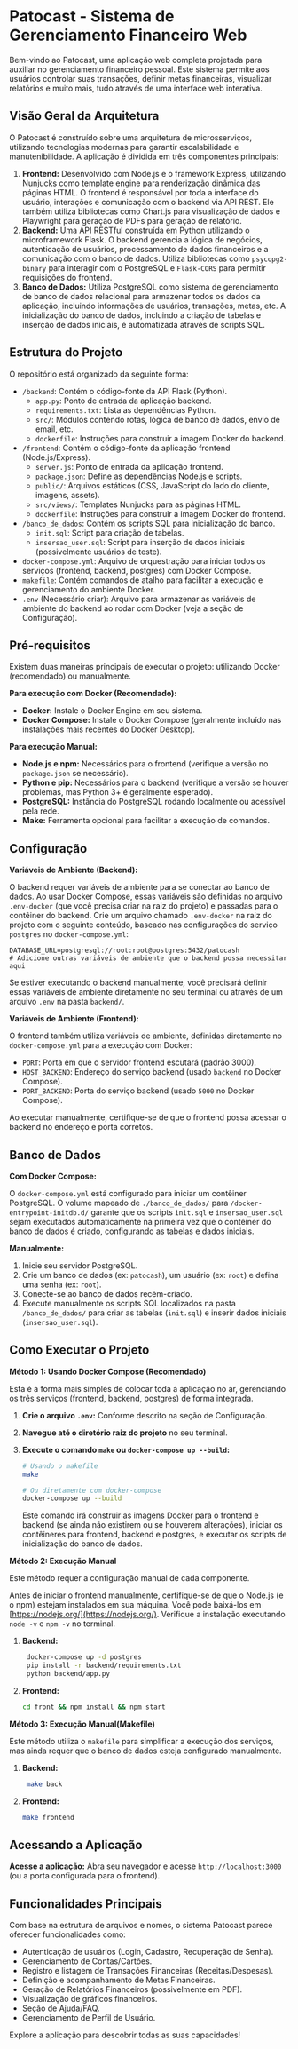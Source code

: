 # Patocast - Sistema de Gerenciamento Financeiro Web

Bem-vindo ao Patocast, uma aplicação web completa projetada para auxiliar no gerenciamento financeiro pessoal. Este sistema permite aos usuários controlar suas transações, definir metas financeiras, visualizar relatórios e muito mais, tudo através de uma interface web interativa.

## Visão Geral da Arquitetura

O Patocast é construído sobre uma arquitetura de microsserviços, utilizando tecnologias modernas para garantir escalabilidade e manutenibilidade. A aplicação é dividida em três componentes principais:

1. **Frontend:** Desenvolvido com Node.js e o framework Express, utilizando Nunjucks como template engine para renderização dinâmica das páginas HTML. O frontend é responsável por toda a interface do usuário, interações e comunicação com o backend via API REST. Ele também utiliza bibliotecas como Chart.js para visualização de dados e Playwright para geração de PDFs para geração de relatório.
2. **Backend:** Uma API RESTful construída em Python utilizando o microframework Flask. O backend gerencia a lógica de negócios, autenticação de usuários, processamento de dados financeiros e a comunicação com o banco de dados. Utiliza bibliotecas como `psycopg2-binary` para interagir com o PostgreSQL e `Flask-CORS` para permitir requisições do frontend.
3. **Banco de Dados:** Utiliza PostgreSQL como sistema de gerenciamento de banco de dados relacional para armazenar todos os dados da aplicação, incluindo informações de usuários, transações, metas, etc. A inicialização do banco de dados, incluindo a criação de tabelas e inserção de dados iniciais, é automatizada através de scripts SQL.

## Estrutura do Projeto

O repositório está organizado da seguinte forma:

* `/backend`: Contém o código-fonte da API Flask (Python).
  * `app.py`: Ponto de entrada da aplicação backend.
  * `requirements.txt`: Lista as dependências Python.
  * `src/`: Módulos contendo rotas, lógica de banco de dados, envio de email, etc.
  * `dockerfile`: Instruções para construir a imagem Docker do backend.
* `/frontend`: Contém o código-fonte da aplicação frontend (Node.js/Express).
  * `server.js`: Ponto de entrada da aplicação frontend.
  * `package.json`: Define as dependências Node.js e scripts.
  * `public/`: Arquivos estáticos (CSS, JavaScript do lado do cliente, imagens, assets).
  * `src/views/`: Templates Nunjucks para as páginas HTML.
  * `dockerfile`: Instruções para construir a imagem Docker do frontend.
* `/banco_de_dados`: Contém os scripts SQL para inicialização do banco.
  * `init.sql`: Script para criação de tabelas.
  * `insersao_user.sql`: Script para inserção de dados iniciais (possivelmente usuários de teste).
* `docker-compose.yml`: Arquivo de orquestração para iniciar todos os serviços (frontend, backend, postgres) com Docker Compose.
* `makefile`: Contém comandos de atalho para facilitar a execução e gerenciamento do ambiente Docker.
* `.env` (Necessário criar): Arquivo para armazenar as variáveis de ambiente do backend ao rodar com Docker (veja a seção de Configuração).

## Pré-requisitos

Existem duas maneiras principais de executar o projeto: utilizando Docker (recomendado) ou manualmente.

**Para execução com Docker (Recomendado):**

* **Docker:** Instale o Docker Engine em seu sistema.
* **Docker Compose:** Instale o Docker Compose (geralmente incluído nas instalações mais recentes do Docker Desktop).

**Para execução Manual:**

* **Node.js e npm:** Necessários para o frontend (verifique a versão no `package.json` se necessário).
* **Python e pip:** Necessários para o backend (verifique a versão se houver problemas, mas Python 3+ é geralmente esperado).
* **PostgreSQL:** Instância do PostgreSQL rodando localmente ou acessível pela rede.
* **Make:** Ferramenta opcional para facilitar a execução de comandos.

## Configuração

**Variáveis de Ambiente (Backend):**

O backend requer variáveis de ambiente para se conectar ao banco de dados. Ao usar Docker Compose, essas variáveis são definidas no arquivo `.env-docker` (que você precisa criar na raiz do projeto) e passadas para o contêiner do backend. Crie um arquivo chamado `.env-docker` na raiz do projeto com o seguinte conteúdo, baseado nas configurações do serviço `postgres` no `docker-compose.yml`:

```dotenv
DATABASE_URL=postgresql://root:root@postgres:5432/patocash
# Adicione outras variáveis de ambiente que o backend possa necessitar aqui
```

Se estiver executando o backend manualmente, você precisará definir essas variáveis de ambiente diretamente no seu terminal ou através de um arquivo `.env` na pasta `backend/`.

**Variáveis de Ambiente (Frontend):**

O frontend também utiliza variáveis de ambiente, definidas diretamente no `docker-compose.yml` para a execução com Docker:

* `PORT`: Porta em que o servidor frontend escutará (padrão 3000).
* `HOST_BACKEND`: Endereço do serviço backend (usado `backend` no Docker Compose).
* `PORT_BACKEND`: Porta do serviço backend (usado `5000` no Docker Compose).

Ao executar manualmente, certifique-se de que o frontend possa acessar o backend no endereço e porta corretos.

## Banco de Dados

**Com Docker Compose:**

O `docker-compose.yml` está configurado para iniciar um contêiner PostgreSQL. O volume mapeado de `./banco_de_dados/` para `/docker-entrypoint-initdb.d/` garante que os scripts `init.sql` e `insersao_user.sql` sejam executados automaticamente na primeira vez que o contêiner do banco de dados é criado, configurando as tabelas e dados iniciais.

**Manualmente:**

1. Inicie seu servidor PostgreSQL.
2. Crie um banco de dados (ex: `patocash`), um usuário (ex: `root`) e defina uma senha (ex: `root`).
3. Conecte-se ao banco de dados recém-criado.
4. Execute manualmente os scripts SQL localizados na pasta `/banco_de_dados/` para criar as tabelas (`init.sql`) e inserir dados iniciais (`insersao_user.sql`).

## Como Executar o Projeto

**Método 1: Usando Docker Compose (Recomendado)**

Esta é a forma mais simples de colocar toda a aplicação no ar, gerenciando os três serviços (frontend, backend, postgres) de forma integrada.

1. **Crie o arquivo `.env`:** Conforme descrito na seção de Configuração.
2. **Navegue até o diretório raiz do projeto** no seu terminal.
3. **Execute o comando `make` ou `docker-compose up --build`:**

   ```bash
   # Usando o makefile
   make

   # Ou diretamente com docker-compose
   docker-compose up --build
   ```

   Este comando irá construir as imagens Docker para o frontend e backend (se ainda não existirem ou se houverem alterações), iniciar os contêineres para frontend, backend e postgres, e executar os scripts de inicialização do banco de dados.

**Método 2: Execução Manual**

Este método requer a configuração manual de cada componente.

Antes de iniciar o frontend manualmente, certifique-se de que o Node.js (e o npm) estejam instalados em sua máquina. Você pode baixá-los em [https://nodejs.org/](https://nodejs.org/). Verifique a instalação executando `node -v` e `npm -v` no terminal.

1. **Backend:**

   ```bash
    docker-compose up -d postgres
	pip install -r backend/requirements.txt
	python backend/app.py
   ```
2. **Frontend:**

   ```bash
   cd front && npm install && npm start
   ```

**Método 3: Execução Manual(Makefile)**

Este método utiliza o `makefile` para simplificar a execução dos serviços, mas ainda requer que o banco de dados esteja configurado manualmente.

1. **Backend:**

   ```bash
    make back
   ```
2. **Frontend:**

   ```bash
   make frontend
   ```

## Acessando a Aplicação

**Acesse a aplicação:** Abra seu navegador e acesse `http://localhost:3000` (ou a porta configurada para o frontend).

## Funcionalidades Principais

Com base na estrutura de arquivos e nomes, o sistema Patocast parece oferecer funcionalidades como:

* Autenticação de usuários (Login, Cadastro, Recuperação de Senha).
* Gerenciamento de Contas/Cartões.
* Registro e listagem de Transações Financeiras (Receitas/Despesas).
* Definição e acompanhamento de Metas Financeiras.
* Geração de Relatórios Financeiros (possivelmente em PDF).
* Visualização de gráficos financeiros.
* Seção de Ajuda/FAQ.
* Gerenciamento de Perfil de Usuário.

Explore a aplicação para descobrir todas as suas capacidades!
